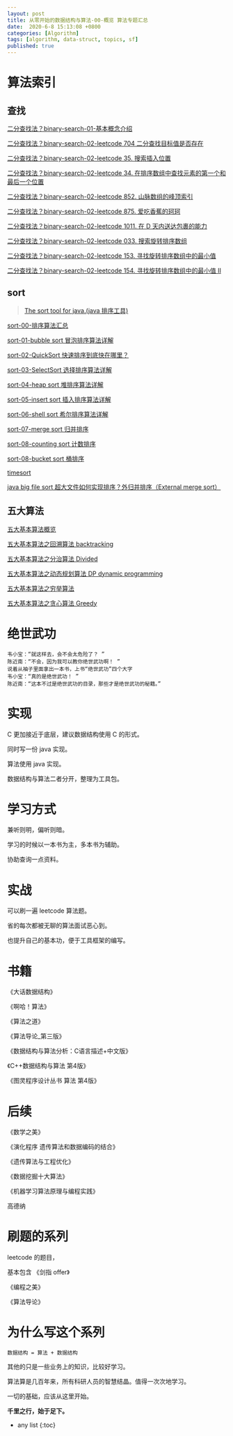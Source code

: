 ```yaml
---
layout: post
title: 从零开始的数据结构与算法-00-概览 算法专题汇总
date:  2020-6-8 15:13:08 +0800
categories: [Algorithm]
tags: [algorithm, data-struct, topics, sf]
published: true
---
```


# 算法索引

## 查找

[二分查找法？binary-search-01-基本概念介绍](https://houbb.github.io/2020/06/08/algorithm-000-leetcode-data-struct-001-search-00-binary-search-01-intro-what)

[二分查找法？binary-search-02-leetcode 704 二分查找目标值是否存在](https://houbb.github.io/2020/06/08/algorithm-000-leetcode-data-struct-001-search-00-binary-search-02-leetcode-01-T704)

[二分查找法？binary-search-02-leetcode 35. 搜索插入位置](https://houbb.github.io/2020/06/08/algorithm-000-leetcode-data-struct-001-search-00-binary-search-02-leetcode-02-T035)

[二分查找法？binary-search-02-leetcode 34. 在排序数组中查找元素的第一个和最后一个位置](https://houbb.github.io/2020/06/08/algorithm-000-leetcode-data-struct-001-search-00-binary-search-02-leetcode-03-T034)

[二分查找法？binary-search-02-leetcode 852. 山脉数组的峰顶索引](https://houbb.github.io/2020/06/08/algorithm-000-leetcode-data-struct-001-search-00-binary-search-02-leetcode-04-T852)

[二分查找法？binary-search-02-leetcode 875. 爱吃香蕉的珂珂](https://houbb.github.io/2020/06/08/algorithm-000-leetcode-data-struct-001-search-00-binary-search-02-leetcode-05-T875)

[二分查找法？binary-search-02-leetcode 1011. 在 D 天内送达包裹的能力](https://houbb.github.io/2020/06/08/algorithm-000-leetcode-data-struct-001-search-00-binary-search-02-leetcode-06-T1011)

[二分查找法？binary-search-02-leetcode 033. 搜索旋转排序数组](https://houbb.github.io/2020/06/08/algorithm-000-leetcode-data-struct-001-search-00-binary-search-02-leetcode-07-T033)

[二分查找法？binary-search-02-leetcode 153. 寻找旋转排序数组中的最小值](https://houbb.github.io/2020/06/08/algorithm-000-leetcode-data-struct-001-search-00-binary-search-02-leetcode-08-T153)

[二分查找法？binary-search-02-leetcode 154. 寻找旋转排序数组中的最小值 II](https://houbb.github.io/2020/06/08/algorithm-000-leetcode-data-struct-001-search-00-binary-search-02-leetcode-09-T154)

## sort

> [The sort tool for java.(java 排序工具)](https://github.com/houbb/sort)

[sort-00-排序算法汇总](https://houbb.github.io/2016/07/14/sort-00-overview-sort)

[sort-01-bubble sort 冒泡排序算法详解](https://houbb.github.io/2016/07/14/sort-01-bubble-sort)

[sort-02-QuickSort 快速排序到底快在哪里？](https://houbb.github.io/2016/07/14/sort-02-quick-sort)

[sort-03-SelectSort 选择排序算法详解](https://houbb.github.io/2016/07/14/sort-03-select-sort)

[sort-04-heap sort 堆排序算法详解](https://houbb.github.io/2016/07/14/sort-03-select-sort)

[sort-05-insert sort 插入排序算法详解](https://houbb.github.io/2016/07/14/sort-05-insert-sort)

[sort-06-shell sort 希尔排序算法详解](https://houbb.github.io/2016/07/14/sort-06-shell-sort)

[sort-07-merge sort 归并排序](https://houbb.github.io/2016/07/14/sort-07-merge-sort)

[sort-08-counting sort 计数排序](https://houbb.github.io/2016/07/14/sort-08-counting-sort)

[sort-08-bucket sort 桶排序](https://houbb.github.io/2016/07/14/sort-09-bucket-sort)

[timesort](https://houbb.github.io/2018/07/26/timesort)

[java big file sort 超大文件如何实现排序？外归并排序（External merge sort）](https://houbb.github.io/2022/08/12/java-diff-sort-big-file)

## 五大算法

[五大基本算法概览](https://houbb.github.io/2020/01/23/data-struct-learn-07-base)

[五大基本算法之回溯算法 backtracking](https://houbb.github.io/2020/01/23/data-struct-learn-07-base-backtracking)

[五大基本算法之分治算法 Divided](https://houbb.github.io/2020/01/23/data-struct-learn-07-base-divided)

[五大基本算法之动态规划算法 DP dynamic programming](https://houbb.github.io/2020/01/23/data-struct-learn-07-base-dp)

[五大基本算法之穷举算法](https://houbb.github.io/2020/01/23/data-struct-learn-07-base-enum)

[五大基本算法之贪心算法 Greedy](https://houbb.github.io/2020/01/23/data-struct-learn-07-base-greedy)

# 绝世武功

```
韦小宝：“就这样去，会不会太危险了？ ”
陈近南：“不会，因为我可以教你绝世武功啊！ ”
说着从袖子里面拿出一本书，上书“绝世武功”四个大字 
韦小宝：“真的是绝世武功！ ”
陈近南：“这本不过是绝世武功的目录，那些才是绝世武功的秘籍。”
```

# 实现

C 更加接近于底层，建议数据结构使用 C 的形式。

同时写一份 java 实现。

算法使用 java 实现。

数据结构与算法二者分开，整理为工具包。

# 学习方式

兼听则明，偏听则暗。

学习的时候以一本书为主，多本书为辅助。

协助查询一点资料。

# 实战

可以刷一遍 leetcode 算法题。

省的每次都被无聊的算法面试恶心到。

也提升自己的基本功，便于工具框架的编写。

# 书籍

《大话数据结构》

《啊哈！算法》

《算法之道》

《算法导论_第三版》

《数据结构与算法分析：C语言描述+中文版》

《C++数据结构与算法 第4版》

《图灵程序设计丛书 算法 第4版》

# 后续

《数学之美》

《演化程序 遗传算法和数据编码的结合》

《遗传算法与工程优化》

《数据挖掘十大算法》

《机器学习算法原理与编程实践》

高德纳

# 刷题的系列

leetcode 的题目，

基本包含 《剑指 offer》

《编程之美》

《算法导论》

# 为什么写这个系列

```
数据结构 = 算法 + 数据结构
```

其他的只是一些业务上的知识，比较好学习。

算法算是几百年来，所有科研人员的智慧结晶。值得一次次地学习。

一切的基础，应该从这里开始。

**千里之行，始于足下。**

* any list
{:toc}